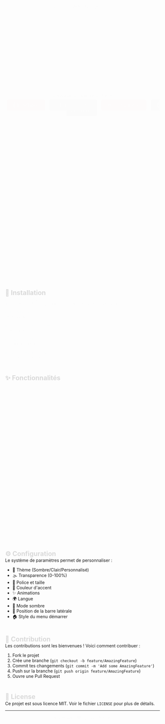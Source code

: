 <div align="center">
  <img src="https://raw.githubusercontent.com/yourusername/XiwA-OS/main/assets/logo.png" alt="XiwA OS Logo" width="200"/>
  
  <h1>🌟 XiwA OS 🌟</h1>
  
  <p>
    <img src="https://img.shields.io/badge/Version-1.0.0-red" alt="Version"/>
    <img src="https://img.shields.io/badge/License-MIT-black" alt="License"/>
    <img src="https://img.shields.io/badge/Status-En%20développement-orange" alt="Status"/>
  </p>
</div>

<div align="center">
  <a href="#installation" style="background-color: #ff0000; color: white; padding: 10px 20px; border-radius: 5px; text-decoration: none; margin: 5px;">🚀 Installation</a>
  <a href="#fonctionnalites" style="background-color: #000000; color: white; padding: 10px 20px; border-radius: 5px; text-decoration: none; margin: 5px;">✨ Fonctionnalités</a>
  <a href="#configuration" style="background-color: #ff0000; color: white; padding: 10px 20px; border-radius: 5px; text-decoration: none; margin: 5px;">⚙️ Configuration</a>
  <a href="#contribution" style="background-color: #000000; color: white; padding: 10px 20px; border-radius: 5px; text-decoration: none; margin: 5px;">🤝 Contribution</a>
</div>

<br>

<div style="display: flex; justify-content: space-between; flex-wrap: wrap; gap: 20px; margin: 20px 0;">
  <div style="flex: 1; min-width: 300px; background: linear-gradient(45deg, #1a1a1a, #2d2d2d); padding: 20px; border-radius: 10px; box-shadow: 0 4px 6px rgba(0,0,0,0.1);">
    <h3>🎨 Interface Moderne</h3>
    <p>Une interface utilisateur élégante inspirée de Windows 12 et Ubuntu, avec des animations fluides et un thème sombre personnalisable.</p>
  </div>
  
  <div style="flex: 1; min-width: 300px; background: linear-gradient(45deg, #1a1a1a, #2d2d2d); padding: 20px; border-radius: 10px; box-shadow: 0 4px 6px rgba(0,0,0,0.1);">
    <h3>⚡ Performance</h3>
    <p>Un système d'exploitation optimisé pour les performances, avec un démarrage rapide et une utilisation efficace des ressources.</p>
  </div>
  
  <div style="flex: 1; min-width: 300px; background: linear-gradient(45deg, #1a1a1a, #2d2d2d); padding: 20px; border-radius: 10px; box-shadow: 0 4px 6px rgba(0,0,0,0.1);">
    <h3>🔧 Personnalisation</h3>
    <p>Un système de paramètres complet permettant de personnaliser chaque aspect de l'interface et du comportement du système.</p>
  </div>
</div>

## 🚀 Installation

```bash
# Cloner le dépôt
git clone https://github.com/yourusername/XiwA-OS.git

# Accéder au dossier
cd XiwA-OS

# Compiler le système
./build.sh

# Créer l'ISO
./create_iso.sh

# Lancer la preview
./launch_preview.bat
```

## ✨ Fonctionnalités

<div style="display: grid; grid-template-columns: repeat(auto-fit, minmax(250px, 1fr)); gap: 20px; margin: 20px 0;">
  <div style="background: linear-gradient(45deg, #ff0000, #cc0000); padding: 15px; border-radius: 8px; color: white;">
    <h4>🎯 Interface Moderne</h4>
    <ul>
      <li>Thème sombre élégant</li>
      <li>Animations fluides</li>
      <li>Barre latérale personnalisable</li>
    </ul>
  </div>
  
  <div style="background: linear-gradient(45deg, #000000, #333333); padding: 15px; border-radius: 8px; color: white;">
    <h4>⚡ Performance</h4>
    <ul>
      <li>Démarrage rapide</li>
      <li>Optimisation des ressources</li>
      <li>Gestion efficace de la mémoire</li>
    </ul>
  </div>
  
  <div style="background: linear-gradient(45deg, #ff0000, #cc0000); padding: 15px; border-radius: 8px; color: white;">
    <h4>🔧 Personnalisation</h4>
    <ul>
      <li>Thèmes personnalisables</li>
      <li>Transparence ajustable</li>
      <li>Polices et couleurs modifiables</li>
    </ul>
  </div>
</div>

## ⚙️ Configuration

Le système de paramètres permet de personnaliser :

- 🎨 Thème (Sombre/Clair/Personnalisé)
- 🌫️ Transparence (0-100%)
- 📝 Police et taille
- 🎯 Couleur d'accent
- ✨ Animations
- 🌍 Langue
- 🌙 Mode sombre
- 📍 Position de la barre latérale
- 🏠 Style du menu démarrer

## 🤝 Contribution

Les contributions sont les bienvenues ! Voici comment contribuer :

1. Fork le projet
2. Crée une branche (`git checkout -b feature/AmazingFeature`)
3. Commit tes changements (`git commit -m 'Add some AmazingFeature'`)
4. Push sur la branche (`git push origin feature/AmazingFeature`)
5. Ouvre une Pull Request

## 📝 License

Ce projet est sous licence MIT. Voir le fichier `LICENSE` pour plus de détails.

---

<div align="center">
  <p>Made with ❤️ by Your Name</p>
  
  <div style="display: flex; justify-content: center; gap: 10px;">
    <a href="#" style="color: #ff0000;">Twitter</a>
    <a href="#" style="color: #000000;">GitHub</a>
    <a href="#" style="color: #ff0000;">LinkedIn</a>
  </div>
</div>

<style>
  /* Animations */
  @keyframes fadeIn {
    from { opacity: 0; }
    to { opacity: 1; }
  }
  
  @keyframes slideIn {
    from { transform: translateY(20px); opacity: 0; }
    to { transform: translateY(0); opacity: 1; }
  }
  
  /* Appliquer les animations */
  div {
    animation: fadeIn 1s ease-in;
  }
  
  h1, h2, h3, h4 {
    animation: slideIn 0.5s ease-out;
  }
  
  /* Effet de survol sur les cartes */
  div[style*="background: linear-gradient"] {
    transition: transform 0.3s ease;
  }
  
  div[style*="background: linear-gradient"]:hover {
    transform: translateY(-5px);
  }
  
  /* Effet de survol sur les boutons */
  a[style*="background-color"] {
    transition: all 0.3s ease;
  }
  
  a[style*="background-color"]:hover {
    transform: scale(1.05);
    box-shadow: 0 5px 15px rgba(0,0,0,0.3);
  }
</style> 